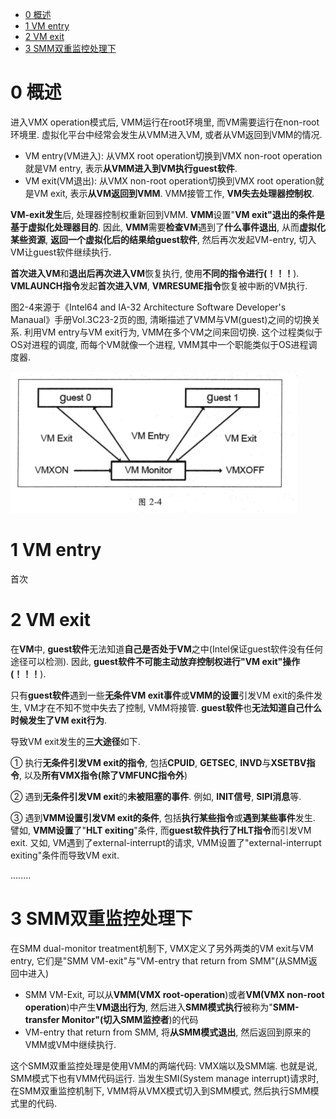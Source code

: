 
<!-- @import "[TOC]" {cmd="toc" depthFrom=1 depthTo=6 orderedList=false} -->

<!-- code_chunk_output -->

* [0 概述](#0-概述)
* [1 VM entry](#1-vm-entry)
* [2 VM exit](#2-vm-exit)
* [3 SMM双重监控处理下](#3-smm双重监控处理下)

<!-- /code_chunk_output -->

# 0 概述

进入VMX operation模式后, VMM运行在root环境里, 而VM需要运行在non\-root环境里. 虚拟化平台中经常会发生从VMM进入VM, 或者从VM返回到VMM的情况.

- VM entry(VM进入): 从VMX root operation切换到VMX non\-root operation就是VM entry, 表示**从VMM进入到VM执行guest软件**.
- VM exit(VM退出): 从VMX non\-root operation切换到VMX root operation就是VM exit, 表示**从VM返回到VMM**. VMM接管工作, **VM失去处理器控制权**.

**VM\-exit发生**后, 处理器控制权重新回到VMM. **VMM**设置"**VM exit"退出的条件是基于虚拟化处理器目的**. 因此, **VMM**需要**检查VM**遇到了**什么事件退出**, 从而**虚拟化某些资源**, **返回一个虚拟化后的结果给guest软件**, 然后再次发起VM\-entry, 切入VM让guest软件继续执行.

**首次进入VM**和**退出后再次进入VM**恢复执行, 使用**不同的指令进行(！！！**). **VMLAUNCH指令**发起**首次进入VM**, **VMRESUME指令**恢复被中断的VM执行.

图2\-4来源于《Intel64 and IA\-32 Architecture Software Developer\'s Manaual》手册Vol.3C23\-2页的图, 清晰描述了VMM与VM(guest)之间的切换关系. 利用VM entry与VM exit行为, VMM在多个VM之间来回切换. 这个过程类似于OS对进程的调度, 而每个VM就像一个进程, VMM其中一个职能类似于OS进程调度器.

![config](./images/4.png)

# 1 VM entry

首次

# 2 VM exit

在**VM**中, **guest软件**无法知道**自己是否处于VM**之中(Intel保证guest软件没有任何途径可以检测). 因此, **guest软件不可能主动放弃控制权进行"VM exit"操作(！！！**).

只有**guest软件**遇到一些**无条件VM exit事件**或**VMM的设置**引发VM exit的条件发生, VM才在不知不觉中失去了控制, VMM将接管. **guest软件**也**无法知道自己什么时候发生了VM exit行为**.

导致VM exit发生的**三大途径**如下.

① 执行**无条件引发VM exit的指令**, 包括**CPUID**, **GETSEC**, **INVD**与**XSETBV指令**, 以及**所有VMX指令(除了VMFUNC指令外**)

② 遇到**无条件引发VM exit**的**未被阻塞的事件**. 例如, **INIT信号**, **SIPI消息**等.

③ 遇到**VMM设置引发VM exit的条件**, 包括**执行某些指令**或**遇到某些事件**发生. 譬如, **VMM设置**了"**HLT exiting**"条件, 而**guest软件执行了HLT指令**而引发VM exit. 又如, VM遇到了external\-interrupt的请求, VMM设置了"external\-interrupt exiting"条件而导致VM exit.

........

# 3 SMM双重监控处理下

在SMM dual\-monitor treatment机制下, VMX定义了另外两类的VM exit与VM entry, 它们是"SMM VM-exit"与"VM\-entry that return from SMM"(从SMM返回中进入)

- SMM VM\-Exit, 可以从**VMM(VMX root\-operation**)或者**VM(VMX non\-root operation**)中产生**VM退出行为**, 然后进入**SMM模式执行**被称为"**SMM\-transfer Monitor"(切入SMM监控者**)的代码
- VM\-entry that return from SMM, 将**从SMM模式退出**, 然后返回到原来的VMM或VM中继续执行.

这个SMM双重监控处理是使用VMM的两端代码: VMX端以及SMM端. 也就是说, SMM模式下也有VMM代码运行. 当发生SMI(System manage interrupt)请求时, 在SMM双重监控机制下, VMM将从VMX模式切入到SMM模式, 然后执行SMM模式里的代码.

